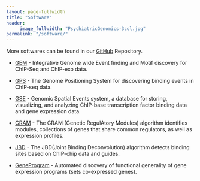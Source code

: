 ```yaml
---
layout: page-fullwidth
title: "Software"
header:
     image_fullwidth: "PsychiatricGenomics-3col.jpg"
permalink: "/software/"
---
```

More softwares can be found in our [GitHub](https://github.com/gifford-lab/) Repository.


   * [GEM](http://cgs.csail.mit.edu/gem/) - Integrative Genome wide Event finding and Motif discovery for ChIP-Seq and ChIP-exo data.  
   
   * [GPS](http://cgs.csail.mit.edu/onePageGPS/) - The Genome Positioning System for discovering binding events in ChIP-seq data.
   
   * [GSE](http://cgs.csail.mit.edu/gse.html) - Genomic Spatial Events system, a database for storing, visualizing, and analyzing ChIP-base transcription factor binding data and gene expression data.
   
   * [GRAM](http://cgs.csail.mit.edu/onePageGram/) - The GRAM (Genetic RegulAtory Modules) algorithm identifies modules, collections of genes that share common regulators, as well as expression profiles.
   
   * [JBD](http://cgs.csail.mit.edu/jbd.html) - The JBD(Joint Binding Deconvolution) algorithm detects binding sites based on ChIP-chip data and guides.
   
   * [GeneProgram](http://cgs.csail.mit.edu/geneprogram.html) - Automated discovery of functional generality of gene expression programs (sets co-expressed genes).

